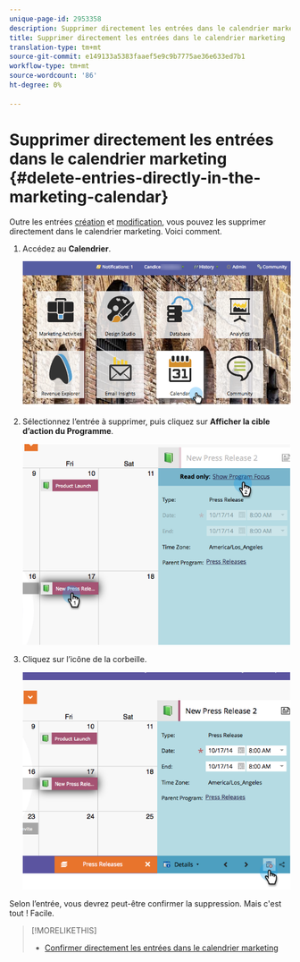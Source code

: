 ```yaml
---
unique-page-id: 2953358
description: Supprimer directement les entrées dans le calendrier marketing - Documents marketing - Documentation du produit
title: Supprimer directement les entrées dans le calendrier marketing
translation-type: tm+mt
source-git-commit: e149133a5383faaef5e9c9b7775ae36e633ed7b1
workflow-type: tm+mt
source-wordcount: '86'
ht-degree: 0%

---
```



# Supprimer directement les entrées dans le calendrier marketing {#delete-entries-directly-in-the-marketing-calendar}

Outre les entrées [création](create-entries-directly-in-the-marketing-calendar.md) et [modification](edit-entries-directly-in-the-marketing-calendar.md), vous pouvez les supprimer directement dans le calendrier marketing. Voici comment.

1. Accédez au **Calendrier**.

   ![](assets/2017-05-10-15-30-47-4.png)

1. Sélectionnez l’entrée à supprimer, puis cliquez sur **Afficher la cible d’action du Programme**.

   ![](assets/image2014-10-20-13-3a20-3a33.png)

1. Cliquez sur l’icône de la corbeille.

   ![](assets/image2014-10-20-13-3a20-3a42.png)

Selon l’entrée, vous devrez peut-être confirmer la suppression. Mais c&#39;est tout ! Facile.

>[!MORELIKETHIS]
>
>* [Confirmer directement les entrées dans le calendrier marketing](confirm-entries-directly-in-the-marketing-calendar.md)

>



